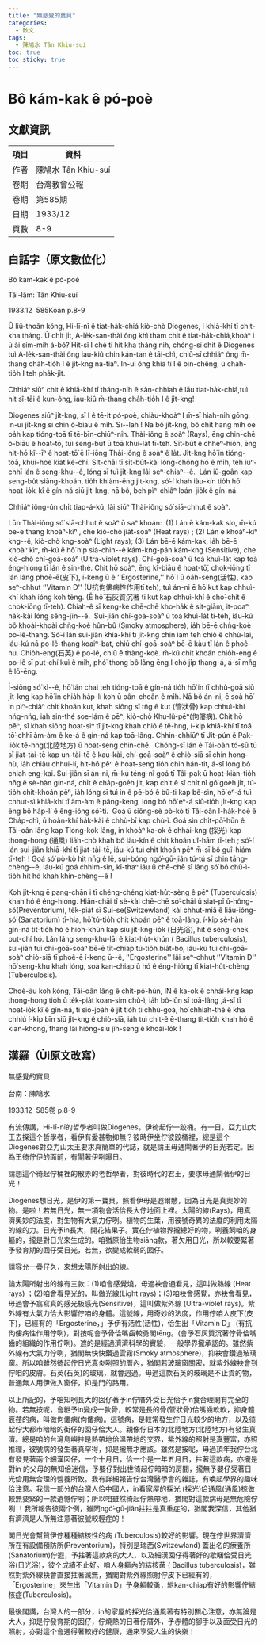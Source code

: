 ```yaml
---
title: "無感覺的寶貝"
categories:
  - 散文
tags:
  - 陳鳩水 Tân Khiu-suí
toc: true
toc_sticky: true
---
```


# Bô kám-kak ê pó-poè

## 文獻資訊

| 項目 | 資料 |
|---|---|
| 作者 | 陳鳩水 Tân Khiu-suí |
| 卷期 | 台灣教會公報 |
| 卷期 | 第585期 |
| 日期 | 1933/12 |
| 頁數 | 8-9 |

## 白話字（原文數位化）

Bô kám-kak ê pó-poè

Tâi-lâm: Tân Khiu-suí

1933.12  585Koàn p.8-9

Ū liû-thoân kóng, Hi-lī-nî ê tiat-ha̍k-chiá kiò-chò Diogenes, I khiā-khí tī chi̍t-kha tháng. Ū chi̍t ji̍t, A-le̍k-san-thài ông khì thàm chit ê tiat-ha̍k-chiá,khoàⁿ i ū ài sím-mi̍h á-bô? Hit-sî I chē tī hit kha tháng ni̍h, chóng-sī chit ê Diogenes tuì A-le̍k-san-thài ông iau-kiû chin kán-tan ê tāi-chì, chiū-sī chhiáⁿ ông m̄-thang cha̍h-tio̍h I ê ji̍t-kng nā-tiāⁿ. In-uī ông khiā tī I ê bīn-chêng, ū cha̍h-tio̍h I teh pha̍k-ji̍t.

Chhiáⁿ siūⁿ chit ê khiā-khí tī tháng-ni̍h ê sàn-chhiah ê lāu tiat-ha̍k-chiá,tuì hit sî-tāi ê kun-ông, iau-kiû m̄-thang cha̍h-tio̍h I ê ji̍t-kng!

Diogenes siūⁿ ji̍t-kng, sī I ê tē-it pó-poè, chiàu-khoàⁿ I m̄-sī hiah-ni̍h gōng, in-uī ji̍t-kng sī chin ò-biāu ê mi̍h. Sī--lah ! Nā bô ji̍t-kng, bô chi̍t hāng mi̍h oē oa̍h kap tióng-toā tī tē-bīn-chiūⁿ-ni̍h. Thài-iông ê soàⁿ (Rays), ēng chin-chē ò-biāu ê hoat-tō͘, tuì seng-bu̍t ū toā khuì-la̍t tī-teh. Si̍t-bu̍t ê chheⁿ-hio̍h, ēng hit-hō kî--īⁿ ê hoat-tō͘ ē lī-iōng Thài-iông ê soàⁿ ê la̍t. Ji̍t-kng hō͘ in tióng-toā, khui-hoe kiat ké-chí. Si̍t-chāi tī si̍t-bu̍t-kài lóng-chóng hó ê mi̍h, teh iúⁿ-chhī lán ê seng-khu--ê, lóng sī tuì ji̍t-kng lâi seⁿ-chiaⁿ--ê.  Lán iû-goân kap seng-bu̍t siāng-khoán, tio̍h khiàm-ēng ji̍t-kng, só͘-í khah iàu-kín tio̍h hō͘ hoat-io̍k-kî ê gín-ná siū ji̍t-kng, nā bô, beh pìⁿ-chiâⁿ loán-jio̍k ê gín-ná.

Chhiáⁿ iông-ún chi̍t tiap-á-kú, lâi siūⁿ Thài-iông só͘ siā-chhut ê soàⁿ.

Lūn Thài-iông só͘ siā-chhut ê soàⁿ ū saⁿ khoán:  (1) Lán ē kám-kak sio, m̄-kú bē-ē thang khoàⁿ-kìⁿ , che kiò-chò jia̍t-soàⁿ (Heat rays) ; (2) Lán ē khoàⁿ-kìⁿ kng--ê, kiò-chò kng-soàⁿ (Light rays); (3) Lán bē-ē kám-kak, ia̍h bē-ē khoàⁿ kìⁿ, m̄-kú ē hō͘ hip siá-chin--ê kám-kng-pán kám-kng (Sensitive), che kiò-chò chí-goā-soàⁿ (Ultra-violet rays). Chí-goā-soàⁿ ū toā khuì-la̍t kap toā éng-hióng tī lán ê sin-thé. Chit hō soàⁿ, ēng kî-biāu ê hoat-tō͘, chok-iōng tī lán lâng phoē-ē(皮下), í-keng ū ê ‘'Ergosterine,'' hō͘ I ū oa̍h-sèng(活性), kap seⁿ-chhut ‘'Vitamin D'' (Ū抗佝僂病性作用tī teh), tuì án-ni ē hō͘ kut kap chhuì-khí khah ióng koh tēng. (Ē hō͘ 石灰質沉著 tī kut kap chhuì-khí ê cho͘-chit ê chok-iōng tī-teh). Chiah-ê sī keng-kè chē-chē kho-ha̍k ê si̍t-giām, it-poaⁿ ha̍k-kài lóng sêng-jīn--ê.  Sui-jiân chí-goā-soàⁿ ū toā khuì-la̍t tī-teh, iáu-kú bô khoài-khoài chǹg-koè hûn-bû (Smoky atmosphere), ia̍h bē-ē chǹg-koè po-lê-thang. Só͘-í lán sui-jiân khiā-khí tī ji̍t-kng chin iām teh chiò ê chhù-lāi, iáu-kú nā po-lê-thang koaiⁿ-bat, chiū chí-goā-soàⁿ bē-ē kàu tī lán ê phoê-hu. Chio̍h-eng(石英) ê po-lê, chiū ē thàng-koè. m̄-kú chit khoán chio̍h-eng ê po-lê sī put-chí kuì ê mi̍h, phó͘-thong bô lâng ēng I chò ji̍p thang-á, á-sī mn̂g ê lō͘-ēng.

Í-siōng só͘ kì--ê, hō͘ lán chai teh tióng-toā ê gín-ná tio̍h hō͘ in tī chhù-goā siū ji̍t-kng kap hō͘ in chia̍h ha̍p-lí koh ū oân-choân ê mi̍h. Nā bô án-ni, ē soà hō͘ in pìⁿ-chiâⁿ chi̍t khoán kut, khah siông sī tn̂g ê kut (管狀骨) kap chhuì-khí nńg-nńg, iah sin-thé soe-lám ê pēⁿ, kiò-chò Khu-lû-pēⁿ(佝僂病). Chit hō pēⁿ, sī khah siông hoat-siⁿ tī ji̍t-kng khah chió ê tē-hng, í-ki̍p khiā-khí tī toā tō͘-chhī àm-àm ê ke-á ê gín-ná kap toā-lâng. Chhin-chhiūⁿ tī Ji̍t-pún ê Pak-lio̍k tē-hng(北陸地方) ū hoat-seng chin-chē.  Chóng-sī lán ê Tâi-oân tó-sū tú sī jia̍t-tài-tē kap un-tài-tē ê kau-kài, chí-goā-soàⁿ ê chiò-siā sī chin hong-hù, ia̍h chiàu chhui-lí, hit-hō pēⁿ ê hoat-seng tio̍h chin hán-tit, á-sī lóng bô chiah eng-kai. Sui-jiân sī án-ni, m̄-kú téng-nî goá tī Tâi-pak ū hoat-kiàn-tio̍h nn̄g ê sè-hàn gín-ná, chi̍t ê cha̍p-goe̍h ji̍t, kap chi̍t ê sī chi̍t nî gō͘ goe̍h ji̍t, tú-tio̍h chit-khoán pēⁿ, ia̍h lóng sī tuì in ê pē-bó ê bû-ti kap bê-sìn, hō͘ eⁿ-á tuì chhut-sì khiā-khí tī àm-àm ê pâng-keng, lóng bô hō͘ eⁿ-á siū-tio̍h ji̍t-kng kap ēng bô ha̍p-lí ê êng-ióng só͘-tì.  Goá ū siông-sè pò-kò tī Tâi-oân I-ha̍k-hoē ê Cha̍p-chì, ū hoàn-khí ha̍k-kài ê chhù-bī kap chù-ì. Goá sìn chi̍t-pō͘-hūn ê Tâi-oân lâng kap Tiong-kok lâng, in khoàⁿ ka-ok ê chhái-kng (採光) kap thong-hong (通風) lia̍h-chò khah bô iàu-kín ê chi̍t khoán uî-hām tī-teh ; só͘-í lán sui-jiân khiā-khí tī jia̍t-tài-tē, iáu-kú tuì chit khoán pēⁿ m̄-sī bô guî-hiám tī-teh ! Goá só͘ pò-kò hit nn̄g ê lē, sui-bóng ngó͘-gū-jiân tú-tú sī chin tāng-chèng--ê, iáu-kú goá chhim-sìn, kî-thaⁿ iáu ū chē-chē sī lâng só͘ bô chù-ì-tio̍h hit hō khah khin-chèng--ê !

Koh ji̍t-kng ē pang-chān i tī chéng-chéng kiat-hu̍t-sèng ê pēⁿ (Tuberculosis) khah hó ê éng-hióng. Hiān-chāi tī sè-kài chē-chē só͘-chāi ū siat-pī ū-hông-só͘(Preventorium), te̍k-pia̍t sī Sui-se(Switzewland) kài chhut-miâ ê liâu-ióng-só͘ (Sanatorium) tī-hia, hō͘ tú-tio̍h chit khoán pēⁿ ê toā-lâng, í-ki̍p sè-hàn gín-ná tit-tio̍h hó ê hioh-khùn kap siū ji̍t-kng-io̍k (日光浴), hit ê sêng-chek put-chí hó. Lán lâng seng-khu-lāi ê kiat-hu̍t-khún ( Bacillus tuberculosis), sui-jiân tuì chí-goā-soàⁿ bē-ē ti̍t-chiap tú-tio̍h bia̍t-bô, iáu-kú tuì chí-goā-soàⁿ chiò-siā tī phoê-ē í-keng ū--ê, ‘'Ergosterine'' lâi seⁿ-chhut ‘'Vitamin D'' hō͘ seng-khu khah ióng, soà kan-chiap ū hó ê éng-hióng tī kiat-hu̍t-chèng (Tuberculosis).

Choè-āu koh kóng, Tâi-oân lâng ê chi̍t-pō͘-hūn, IN ê ka-ok ê chhái-kng kap thong-hong tio̍h ū te̍k-pia̍t koan-sim chù-ì, ia̍h bô-lūn sī toā-lâng ,á-sī tī hoat-io̍k kî ê gín-ná, tī sio-joa̍h ê ji̍t tio̍h tī chhù-goā, hō͘ chhiah-thé ê kha chhiú í-ki̍p bīn siū ji̍t-kng ê chiò-siā, ia̍h tuì chit-ê ē-thang tit-tio̍h khah hó ê kiān-khong, thang lâi hióng-siū jîn-seng ê khoài-lo̍k !

## 漢羅（Ùi原文改寫）

無感覺的寶貝

台南：陳鳩水

1933.12  585卷 p.8-9

有流傳講，Hi-lī-nî的哲學者叫做Diogenes，伊徛起佇一跤桶。有一日，亞力山太王去探這个哲學者，看伊有愛甚物抑無？彼時伊坐佇彼跤桶裡，總是這个Diogenes對亞力山太王要求真簡單的代誌，就是請王毋通閘著伊的日光若定。因為王徛佇伊的面前，有閘著伊咧曝日。

請想這个徛起佇桶裡的散赤的老哲學者，對彼時代的君王，要求毋通閘著伊的日光！

Diogenes想日光，是伊的第一寶貝，照看伊毋是遐爾戇，因為日光是真奧妙的物。是啦！若無日光，無一項物會活佮長大佇地面上裡。太陽的線(Rays)，用真濟奧妙的法度，對生物有大氣力佇咧。植物的生葉，用彼號奇異的法度的利用太陽的線的力。日光予in長大，開花結果子。實在佇植物界攏總好的物，咧養飼咱的身軀的，攏是對日光來生成的。咱猶原佮生物siāng款，著欠用日光，所以較要緊著予發育期的囡仔受日光，若無，欲變成軟弱的囡仔。

請容允一疊仔久，來想太陽所射出的線。

論太陽所射出的線有三款：(1)咱會感覺燒，毋過袂會通看見，這叫做熱線 (Heat rays) ；(2)咱會看見光的，叫做光線(Light rays)；(3)咱袂會感覺，亦袂會看見，毋過會予翕寫真的感光板感光(Sensitive)，這叫做紫外線 (Ultra-violet rays)。紫外線有大氣力佮大影響佇咱的身體。這號線，用奇妙的法度，作用佇咱人皮下(皮下)，已經有的「Ergosterine，」予伊有活性(活性)，佮生出「Vitamin D」 (有抗佝僂病性作用佇咧)，對按呢會予骨佮嘴齒較勇閣tēng。(會予石灰質沉著佇骨佮嘴齒的組織的作用佇咧)。遮的是經過濟濟科學的實驗，一般學界攏承認的。雖然紫外線有大氣力佇咧，猶閣無快快鑽過雲霧(Smoky atmosphere)，抑袂會鑽過玻璃窗。所以咱雖然徛起佇日光真炎咧照的厝內，猶閣若玻璃窗關密，就紫外線袂會到佇咱的皮膚。石英(石英)的玻璃，就會迵過。毋過這款石英的玻璃是不止貴的物，普通無人用伊做入窗仔，抑是門的路用。

以上所記的，予咱知咧長大的囡仔著予in佇厝外受日光佮予in食合理閣有完全的物。若無按呢，會紲予in變成一款骨，較常是長的骨(管狀骨)佮嘴齒軟軟，抑身體衰荏的病，叫做佝僂病(佝僂病)。這號病，是較常發生佇日光較少的地方，以及徛起佇大都市暗暗的街仔的囡仔佮大人。親像佇日本的北陸地方(北陸地方)有發生真濟。總是咱的台灣島嶼拄是熱帶地佮溫帶地的交界，紫外線的照射是真豐富，亦照推理，彼號病的發生著真罕得，抑是攏無才應該。雖然是按呢，毋過頂年我佇台北有發見著兩个細漢囡仔，一个十月日，佮一个是一年五月日，拄著這款病，亦攏是對in 的父母的無知佮迷信，予嬰仔對出世徛起佇暗暗的房間，攏無予嬰仔受著日光佮用無合理的營養所致。我有詳細報告佇台灣醫學會的雜誌，有喚起學界的趣味佮注意。我信一部分的台灣人佮中國人，in看家屋的採光 (採光)佮通風(通風)掠做較無要緊的一款遺憾佇咧；所以咱雖然徛起佇熱帶地，猶閣對這款病毋是無危險佇咧 ！我所報告彼兩个例，雖罔ngó͘-gū-jiân拄拄是真重症的，猶閣我深信，其他猶有濟濟是人所無注意著彼號較輕症的！

閣日光會幫贊伊佇種種結核性的病 (Tuberculosis)較好的影響。現在佇世界濟濟所在有設備預防所(Preventorium)，特別是瑞西(Switzewland) 蓋出名的療養所(Sanatorium)佇遐，予拄著這款病的大人，以及細漢囡仔得著好的歇睏佮受日光浴(日光浴)，彼个成績不止好。咱人身軀內的結核菌 ( Bacillus tuberculosis)，雖然對紫外線袂會直接拄著滅無，猶閣對紫外線照射佇皮下已經有的，「Ergosterine」來生出「Vitamin D」予身軀較勇，紲kan-chiap有好的影響佇結核症(Tuberculosis)。

最後閣講，台灣人的一部分，in的家屋的採光佮通風著有特別關心注意，亦無論是大人，抑是佇發育期的囡仔，佇燒熱的日著佇厝外，予赤體的腳手以及面受日光的照射，亦對這个會通得著較好的健康，通來享受人生的快樂！

